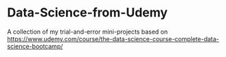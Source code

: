 # Data-Science-from-Udemy

A collection of my trial-and-error mini-projects based on https://www.udemy.com/course/the-data-science-course-complete-data-science-bootcamp/
